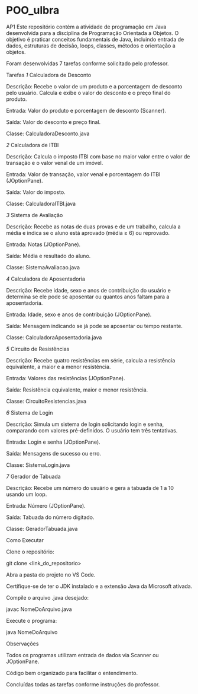 # POO_ulbra
AP1 
Este repositório contém a atividade de programação em Java desenvolvida para a disciplina de Programação Orientada a Objetos. O objetivo é praticar conceitos fundamentais de Java, incluindo entrada de dados, estruturas de decisão, loops, classes, métodos e orientação a objetos.

Foram desenvolvidas 7 tarefas conforme solicitado pelo professor.

Tarefas
*1* Calculadora de Desconto

Descrição: Recebe o valor de um produto e a porcentagem de desconto pelo usuário. Calcula e exibe o valor do desconto e o preço final do produto.

Entrada: Valor do produto e porcentagem de desconto (Scanner).

Saída: Valor do desconto e preço final.

Classe: CalculadoraDesconto.java

*2* Calculadora de ITBI

Descrição: Calcula o imposto ITBI com base no maior valor entre o valor de transação e o valor venal de um imóvel.

Entrada: Valor de transação, valor venal e porcentagem do ITBI (JOptionPane).

Saída: Valor do imposto.

Classe: CalculadoraITBI.java

*3* Sistema de Avaliação

Descrição: Recebe as notas de duas provas e de um trabalho, calcula a média e indica se o aluno está aprovado (média ≥ 6) ou reprovado.

Entrada: Notas (JOptionPane).

Saída: Média e resultado do aluno.

Classe: SistemaAvaliacao.java

*4* Calculadora de Aposentadoria

Descrição: Recebe idade, sexo e anos de contribuição do usuário e determina se ele pode se aposentar ou quantos anos faltam para a aposentadoria.

Entrada: Idade, sexo e anos de contribuição (JOptionPane).

Saída: Mensagem indicando se já pode se aposentar ou tempo restante.

Classe: CalculadoraAposentadoria.java

*5* Circuito de Resistências

Descrição: Recebe quatro resistências em série, calcula a resistência equivalente, a maior e a menor resistência.

Entrada: Valores das resistências (JOptionPane).

Saída: Resistência equivalente, maior e menor resistência.

Classe: CircuitoResistencias.java

*6* Sistema de Login

Descrição: Simula um sistema de login solicitando login e senha, comparando com valores pré-definidos. O usuário tem três tentativas.

Entrada: Login e senha (JOptionPane).

Saída: Mensagens de sucesso ou erro.

Classe: SistemaLogin.java

*7* Gerador de Tabuada

Descrição: Recebe um número do usuário e gera a tabuada de 1 a 10 usando um loop.

Entrada: Número (JOptionPane).

Saída: Tabuada do número digitado.

Classe: GeradorTabuada.java



Como Executar

Clone o repositório:

git clone <link_do_repositorio>


Abra a pasta do projeto no VS Code.

Certifique-se de ter o JDK instalado e a extensão Java da Microsoft ativada.

Compile o arquivo .java desejado:

javac NomeDoArquivo.java

Execute o programa:

java NomeDoArquivo




Observações

Todos os programas utilizam entrada de dados via Scanner ou JOptionPane.

Código bem organizado para facilitar o entendimento.

Concluídas todas as tarefas conforme instruções do professor.